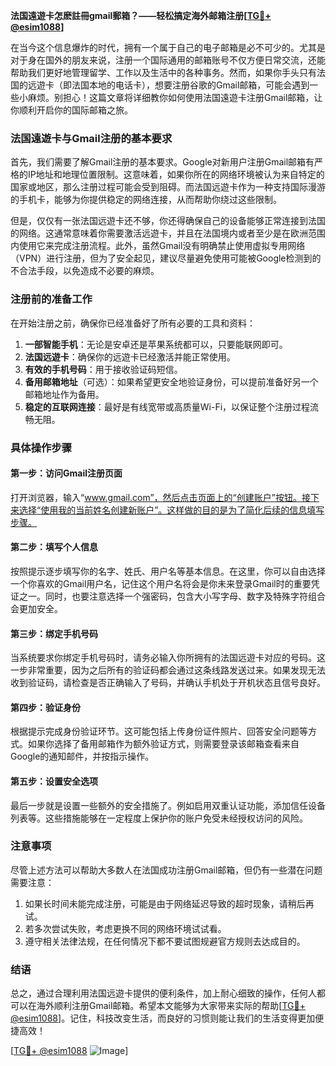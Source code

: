 **法国遠遊卡怎麽註冊gmail郵箱？——轻松搞定海外邮箱注册[[TG💪+ @esim1088](https://t.me/s/esim1088)]**

在当今这个信息爆炸的时代，拥有一个属于自己的电子邮箱是必不可少的。尤其是对于身在国外的朋友来说，注册一个国际通用的邮箱账号不仅方便日常交流，还能帮助我们更好地管理留学、工作以及生活中的各种事务。然而，如果你手头只有法国的远遊卡（即法国本地的电话卡），想要注册谷歌的Gmail邮箱，可能会遇到一些小麻烦。别担心！这篇文章将详细教你如何使用法国遠遊卡注册Gmail邮箱，让你顺利开启你的国际邮箱之旅。

### 法国遠遊卡与Gmail注册的基本要求

首先，我们需要了解Gmail注册的基本要求。Google对新用户注册Gmail邮箱有严格的IP地址和地理位置限制。这意味着，如果你所在的网络环境被认为来自特定的国家或地区，那么注册过程可能会受到阻碍。而法国远遊卡作为一种支持国际漫游的手机卡，能够为你提供稳定的网络连接，从而帮助你绕过这些限制。

但是，仅仅有一张法国远遊卡还不够，你还得确保自己的设备能够正常连接到法国的网络。这通常意味着你需要激活远遊卡，并且在法国境内或者至少是在欧洲范围内使用它来完成注册流程。此外，虽然Gmail没有明确禁止使用虚拟专用网络（VPN）进行注册，但为了安全起见，建议尽量避免使用可能被Google检测到的不合法手段，以免造成不必要的麻烦。

### 注册前的准备工作

在开始注册之前，确保你已经准备好了所有必要的工具和资料：

1. **一部智能手机**：无论是安卓还是苹果系统都可以，只要能联网即可。
2. **法国远遊卡**：确保你的远遊卡已经激活并能正常使用。
3. **有效的手机号码**：用于接收验证码短信。
4. **备用邮箱地址**（可选）：如果希望更安全地验证身份，可以提前准备好另一个邮箱地址作为备用。
5. **稳定的互联网连接**：最好是有线宽带或高质量Wi-Fi，以保证整个注册过程流畅无阻。

### 具体操作步骤

#### 第一步：访问Gmail注册页面

打开浏览器，输入“www.gmail.com”，然后点击页面上的“创建账户”按钮。接下来选择“使用我的当前姓名创建新账户”。这样做的目的是为了简化后续的信息填写步骤。

#### 第二步：填写个人信息

按照提示逐步填写你的名字、姓氏、用户名等基本信息。在这里，你可以自由选择一个你喜欢的Gmail用户名，记住这个用户名将会是你未来登录Gmail时的重要凭证之一。同时，也要注意选择一个强密码，包含大小写字母、数字及特殊字符组合会更加安全。

#### 第三步：绑定手机号码

当系统要求你绑定手机号码时，请务必输入你所拥有的法国远遊卡对应的号码。这一步非常重要，因为之后所有的验证码都会通过这条线路发送过来。如果发现无法收到验证码，请检查是否正确输入了号码，并确认手机处于开机状态且信号良好。

#### 第四步：验证身份

根据提示完成身份验证环节。这可能包括上传身份证件照片、回答安全问题等方式。如果你选择了备用邮箱作为额外验证方式，则需要登录该邮箱查看来自Google的通知邮件，并按指示操作。

#### 第五步：设置安全选项

最后一步就是设置一些额外的安全措施了。例如启用双重认证功能，添加信任设备列表等。这些措施能够在一定程度上保护你的账户免受未经授权访问的风险。

### 注意事项

尽管上述方法可以帮助大多数人在法国成功注册Gmail邮箱，但仍有一些潜在问题需要注意：

1. 如果长时间未能完成注册，可能是由于网络延迟导致的超时现象，请稍后再试。
2. 若多次尝试失败，考虑更换不同的网络环境试试看。
3. 遵守相关法律法规，在任何情况下都不要试图规避官方规则去达成目的。

### 结语

总之，通过合理利用法国远遊卡提供的便利条件，加上耐心细致的操作，任何人都可以在海外顺利注册Gmail邮箱。希望本文能够为大家带来实际的帮助[[TG💪+ @esim1088](https://t.me/s/esim1088)]。记住，科技改变生活，而良好的习惯则能让我们的生活变得更加便捷高效！

[[TG💪+ @esim1088](https://t.me/s/esim1088) ![Image](https://i.postimg.cc/4NQfJmqS/Snipaste-2025-05-13-00-14-12.png)]